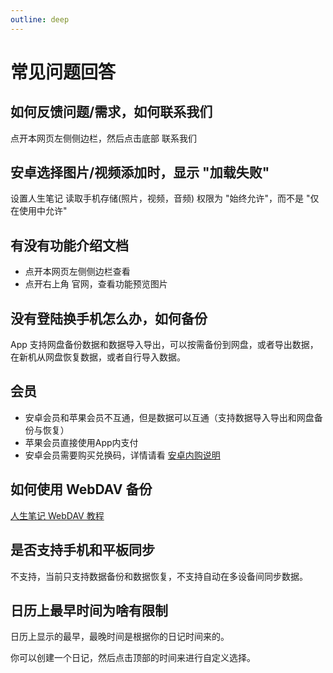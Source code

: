 ```yaml
---
outline: deep
---
```


# 常见问题回答

## 如何反馈问题/需求，如何联系我们

点开本网页左侧侧边栏，然后点击底部 联系我们

## 安卓选择图片/视频添加时，显示 "加载失败"

设置人生笔记 读取手机存储(照片，视频，音频) 权限为 "始终允许"，而不是 "仅在使用中允许"

## 有没有功能介绍文档

- 点开本网页左侧侧边栏查看
- 点开右上角 官网，查看功能预览图片

## 没有登陆换手机怎么办，如何备份
App 支持网盘备份数据和数据导入导出，可以按需备份到网盘，或者导出数据，在新机从网盘恢复数据，或者自行导入数据。

## 会员
- 安卓会员和苹果会员不互通，但是数据可以互通（支持数据导入导出和网盘备份与恢复）
- 苹果会员直接使用App内支付
- 安卓会员需要购买兑换码，详情请看 [安卓内购说明](https://docs.qq.com/doc/DVHlUSG5Zdnp5UlhC)

## 如何使用 WebDAV 备份
[人生笔记 WebDAV 教程](https://docs.qq.com/doc/DVHJhRU9ubVNBblhR)

## 是否支持手机和平板同步
不支持，当前只支持数据备份和数据恢复，不支持自动在多设备间同步数据。

## 日历上最早时间为啥有限制
日历上显示的最早，最晚时间是根据你的日记时间来的。

你可以创建一个日记，然后点击顶部的时间来进行自定义选择。
